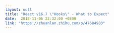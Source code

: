 ```yaml
---
layout: null
title: "React v16.7 \"Hooks\" - What to Expect"
date:  2018-11-06 22:32:00 +0800
link: "https://zhuanlan.zhihu.com/p/47684983"
---
```

